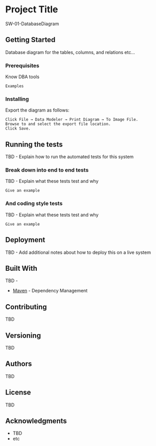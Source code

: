 # Project Title

SW-01-DatabaseDiagram

## Getting Started

Database diagram for the tables, columns, and relations etc...

### Prerequisites

Know DBA tools

```
Examples
```

### Installing

Export the diagram as follows:


```
Click File → Data Modeler → Print Diagram → To Image File.
Browse to and select the export file location.
Click Save.
```


## Running the tests

TBD - Explain how to run the automated tests for this system

### Break down into end to end tests

TBD - Explain what these tests test and why

```
Give an example
```

### And coding style tests

TBD - Explain what these tests test and why

```
Give an example
```

## Deployment

TBD - Add additional notes about how to deploy this on a live system

## Built With
TBD - 
* [Maven](https://maven.apache.org/) - Dependency Management


## Contributing

TBD

## Versioning

TBD

## Authors

TBD

## License

TBD

## Acknowledgments

* TBD
* etc
